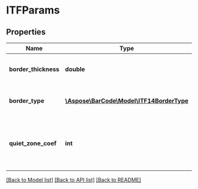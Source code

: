 # ITFParams

## Properties
Name | Type | Description | Notes
------------ | ------------- | ------------- | -------------
**border_thickness** | **double** | ITF border (bearer bar) thickness in Unit value. Default value: 12pt. | [optional] 
**border_type** | [**\Aspose\BarCode\Model\ITF14BorderType**](ITF14BorderType.md) | Border type of ITF barcode. Default value: ITF14BorderType.Bar. | [optional] 
**quiet_zone_coef** | **int** | Size of the quiet zones in xDimension. Default value: 10, meaning if xDimension &#x3D; 2px than quiet zones will be 20px. | [optional] 

[[Back to Model list]](../README.md#documentation-for-models) [[Back to API list]](../README.md#documentation-for-api-endpoints) [[Back to README]](../README.md)


